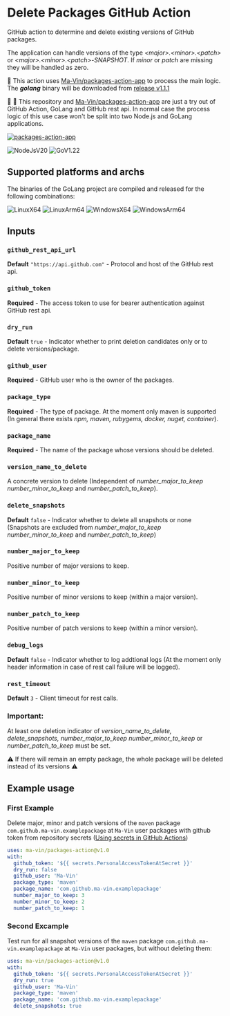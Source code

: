 # Delete Packages GitHub Action

GitHub action to determine and delete existing versions of GitHub packages.

The application can handle versions of the type *&lt;major&gt;.&lt;minor&gt;.&lt;patch&gt;* or
*&lt;major&gt;.&lt;minor&gt;.&lt;patch&gt;-SNAPSHOT*. If *minor* or *patch* are missing they will be handled as zero.

:rocket: This action uses [Ma-Vin/packages-action-app](https://github.com/Ma-Vin/packages-action-app) to process the main logic. The ***golang*** binary will be downloaded from [release v1.1.1](https://github.com/Ma-Vin/packages-action-app/releases/tag/v1.1.1)

:baby_chick: :construction_worker: This repository and [Ma-Vin/packages-action-app](https://github.com/Ma-Vin/packages-action-app) are just a try out of GitHub Action, GoLang and GitHub rest api. In normal case the process logic of this use case won't be split into two Node.js and GoLang applications.

[![packages-action-app](https://img.shields.io/badge/Ma--Vin//packages--action--app-v1.1.1-geen?logo=github)](https://github.com/Ma-Vin/packages-action-app/releases/tag/v1.1.1)


![NodeJsV20](https://img.shields.io/badge/Node.js-v20-geen?logo=nodedotjs)
![GoV1.22](https://img.shields.io/badge/Go-v1.22-blue?logo=go)


## Supported platforms and archs
The binaries of the GoLang project are compiled and released for the following combinations:

![LinuxX64](https://img.shields.io/badge/Linux-x64-yellow?logo=linux) ![LinuxArm64](https://img.shields.io/badge/Linux-arm64-yellow?logo=linux)
![WindowsX64](https://img.shields.io/badge/Windows-x64-blue?logo=windows) ![WindowsArm64](https://img.shields.io/badge/Windows-arm64-blue?logo=windows)


## Inputs

### `github_rest_api_url`
 **Default** `"https://api.github.com"` - Protocol and host of the GitHub rest api.

### `github_token`
**Required**  - The access token to use for bearer authentication against GitHub rest api.

### `dry_run`
**Default** `true` - Indicator whether to print deletion candidates only or to delete versions/package.

### `github_user`
**Required**  - GitHub user who is the owner of the packages.

### `package_type`
**Required**  - The type of package. At the moment only maven is supported (In general there exists *npm, maven, rubygems, docker, nuget, container*).

### `package_name`
**Required**  - The name of the package whose versions should be deleted.

### `version_name_to_delete`
A concrete version to delete (Independent of *number_major_to_keep number_minor_to_keep* and *number_patch_to_keep*).

### `delete_snapshots`
**Default** `false` - Indicator whether to delete all snapshots or none (Snapshots are excluded from *number_major_to_keep number_minor_to_keep* and *number_patch_to_keep*)

### `number_major_to_keep`
Positive number of major versions to keep.

### `number_minor_to_keep`
Positive number of minor versions to keep (within a major version).

### `number_patch_to_keep`
Positive number of patch versions to keep (within a minor version).

### `debug_logs`
**Default** `false` - Indicator whether to log addtional logs (At the moment only header information in case of rest call failure will be logged).

### `rest_timeout`
**Default** `3` - Client timeout for rest calls.

### Important:
At least one deletion indicator of *version_name_to_delete, delete_snapshots, number_major_to_keep number_minor_to_keep* or *number_patch_to_keep* must be set.

:warning: If there will remain an empty package, the whole package will be deleted instead of its versions :warning:


## Example usage

### First Example

Delete major, minor and patch versions of the `maven` package `com.github.ma-vin.examplepackage` at `Ma-Vin` user 
packages with github token from repository secrets ([Using secrets in GitHub Actions](https://docs.github.com/en/actions/security-guides/using-secrets-in-github-actions))

```yaml
uses: ma-vin/packages-action@v1.0
with:
  github_token: '${{ secrets.PersonalAccessTokenAtSecret }}'
  dry_run: false
  github_user: 'Ma-Vin'
  package_type: 'maven'
  package_name: 'com.github.ma-vin.examplepackage'
  number_major_to_keep: 3
  number_minor_to_keep: 2
  number_patch_to_keep: 1
```


### Second Excample

Test run for all snapshot versions of the `maven` package `com.github.ma-vin.examplepackage` at `Ma-Vin` user 
packages, but without deleting them:

```yaml
uses: ma-vin/packages-action@v1.0
with:
  github_token: '${{ secrets.PersonalAccessTokenAtSecret }}'
  dry_run: true
  github_user: 'Ma-Vin'
  package_type: 'maven'
  package_name: 'com.github.ma-vin.examplepackage'
  delete_snapshots: true
```